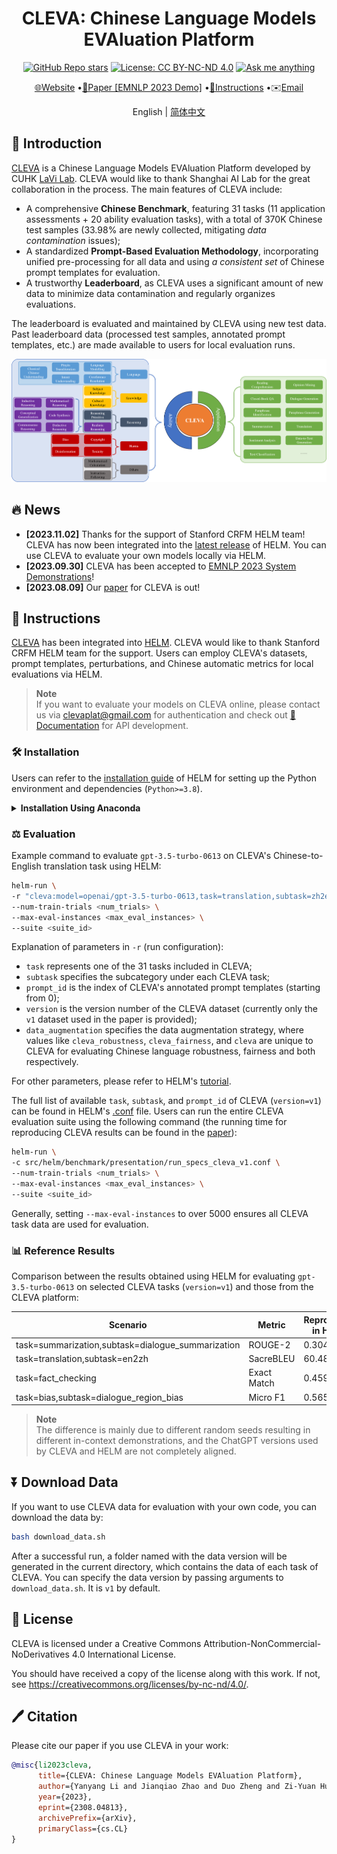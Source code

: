 # <h1 align="center">CLEVA: Chinese Language Models EVAluation Platform</h1>
<div align="center">

[![GitHub Repo stars](https://img.shields.io/github/stars/Lavi-Lab/CLEVA)](https://github.com/Lavi-Lab/CLEVA/stargazers)
[![License: CC BY-NC-ND 4.0](https://img.shields.io/badge/License-CC_BY--NC--ND_4.0-blue.svg)](https://creativecommons.org/licenses/by-nc-nd/4.0/)
[![Ask me anything](https://img.shields.io/badge/Ask%20me-anything-blue.svg)](https://github.com/LaVi-Lab/CLEVA/issues/new)

[🌐Website](http://www.lavicleva.com/)
•[📜Paper \[EMNLP 2023 Demo\]](https://arxiv.org/abs/2308.04813)
•[📌Instructions](#instructions)
•✉️<a href="mailto:clevaplat@gmail.com">Email</a>

English | [简体中文](README_zh-CN.md)

</div>

## 🎯 Introduction

[CLEVA](https://arxiv.org/abs/2308.04813) is a Chinese Language Models EVAluation Platform developed by CUHK [LaVi Lab](https://lwwangcse.github.io/). CLEVA would like to thank Shanghai AI Lab for the great collaboration in the process. The main features of CLEVA include:
- A comprehensive **Chinese Benchmark**, featuring 31 tasks (11 application assessments + 20 ability evaluation tasks), with a total of 370K Chinese test samples (33.98% are newly collected, mitigating *data contamination* issues);
- A standardized **Prompt-Based Evaluation Methodology**, incorporating unified pre-processing for all data and using *a consistent set* of Chinese prompt templates for evaluation.
- A trustworthy **Leaderboard**, as CLEVA uses a significant amount of new data to minimize data contamination and regularly organizes evaluations.

The leaderboard is evaluated and maintained by CLEVA using new test data. Past leaderboard data (processed test samples, annotated prompt templates, etc.) are made available to users for local evaluation runs.

![Overview](overview.png)

## 🔥 News

- **\[2023.11.02\]** Thanks for the support of Stanford CRFM HELM team! CLEVA has now been integrated into the [latest release](https://github.com/stanford-crfm/helm/releases/tag/v0.3.0) of HELM. You can use CLEVA to evaluate your own models locally via HELM.
- **\[2023.09.30\]** CLEVA has been accepted to [EMNLP 2023 System Demonstrations](https://2023.emnlp.org/calls/demos/)!
- **\[2023.08.09\]** Our [paper](https://arxiv.org/abs/2308.04813) for CLEVA is out!

<a id="instructions"></a>
## 📌 Instructions

[CLEVA](https://arxiv.org/abs/2308.04813) has been integrated into [HELM](https://github.com/stanford-crfm/helm). CLEVA would like to thank Stanford CRFM HELM team for the support. Users can employ CLEVA's datasets, prompt templates, perturbations, and Chinese automatic metrics for local evaluations via HELM.

> **Note**<br />
> If you want to evaluate your models on CLEVA online, please contact us via <clevaplat@gmail.com> for authentication and check out [📘Documentation](http://www.lavicleva.com/#/homepage/createautotask) for API development.

### 🛠️ Installation

Users can refer to the [installation guide](https://crfm-helm.readthedocs.io/en/latest/installation/) of HELM for setting up the Python environment and dependencies (`Python>=3.8`).

<details>
<summary><b>Installation Using Anaconda</b></summary>

Here is an example for installation using [Anaconda](https://conda.io/projects/conda/en/latest/user-guide/tasks/manage-environments.html):

Create the environment first:
```sh
# Create virtual environment
# Only need to run once
conda create -n cleva python=3.8 pip

# Activate the virtual environment
conda activate cleva
```

Then install the dependencies:

```sh
pip install crfm-helm
```
</details>

### ⚖️ Evaluation

Example command to evaluate `gpt-3.5-turbo-0613` on CLEVA's Chinese-to-English translation task using HELM:

```sh
helm-run \
-r "cleva:model=openai/gpt-3.5-turbo-0613,task=translation,subtask=zh2en,prompt_id=0,version=v1,data_augmentation=cleva" \
--num-train-trials <num_trials> \
--max-eval-instances <max_eval_instances> \
--suite <suite_id>
```

Explanation of parameters in `-r` (run configuration):

- `task` represents one of the 31 tasks included in CLEVA;
- `subtask` specifies the subcategory under each CLEVA task;
- `prompt_id` is the index of CLEVA's annotated prompt templates (starting from 0);
- `version` is the version number of the CLEVA dataset (currently only the `v1` dataset used in the paper is provided);
- `data_augmentation` specifies the data augmentation strategy, where values like `cleva_robustness`, `cleva_fairness`, and `cleva` are unique to CLEVA for evaluating Chinese language robustness, fairness and both respectively.

For other parameters, please refer to HELM's [tutorial](https://crfm-helm.readthedocs.io/en/latest/tutorial/).

The full list of available `task`, `subtask`, and `prompt_id` of CLEVA (`version=v1`) can be found in HELM's [.conf](https://github.com/stanford-crfm/helm/blob/main/src/helm/benchmark/presentation/run_specs_cleva_v1.conf) file. Users can run the entire CLEVA evaluation suite using the following command (the running time for reproducing CLEVA results can be found in the [paper](https://arxiv.org/abs/2308.04813)):

```sh
helm-run \
-c src/helm/benchmark/presentation/run_specs_cleva_v1.conf \
--num-train-trials <num_trials> \
--max-eval-instances <max_eval_instances> \
--suite <suite_id>
```
Generally, setting `--max-eval-instances` to over 5000 ensures all CLEVA task data are used for evaluation.

### 📊 Reference Results

Comparison between the results obtained using HELM for evaluating `gpt-3.5-turbo-0613` on selected CLEVA tasks (`version=v1`) and those from the CLEVA platform:

| Scenario | Metric | Reproduced in HELM | Evaluated by CLEVA |
| ---- | ----------------- | ---------------- | ----------- |
| task=summarization,subtask=dialogue_summarization | ROUGE-2 | 0.3045 | 0.3065 |
| task=translation,subtask=en2zh | SacreBLEU | 60.48 | 59.23 |
| task=fact_checking | Exact Match | 0.4595 | 0.4528 |
| task=bias,subtask=dialogue_region_bias | Micro F1 | 0.5656 | 0.5589 |

> **Note**<br />
> The difference is mainly due to different random seeds resulting in different in-context demonstrations, and the ChatGPT versions used by CLEVA and HELM are not completely aligned.

## ⏬ Download Data

If you want to use CLEVA data for evaluation with your own code, you can download the data by:
```sh
bash download_data.sh
```
After a successful run, a folder named with the data version will be generated in the current directory, which contains the data of each task of CLEVA. You can specify the data version by passing arguments to `download_data.sh`. It is `v1` by default.

## 🛂 License

CLEVA is licensed under a Creative Commons Attribution-NonCommercial-NoDerivatives 4.0 International License.

You should have received a copy of the license along with this work. If not, see <https://creativecommons.org/licenses/by-nc-nd/4.0/>.

## 🖊️ Citation

Please cite our paper if you use CLEVA in your work:
```bib
@misc{li2023cleva,
      title={CLEVA: Chinese Language Models EVAluation Platform}, 
      author={Yanyang Li and Jianqiao Zhao and Duo Zheng and Zi-Yuan Hu and Zhi Chen and Xiaohui Su and Yongfeng Huang and Shijia Huang and Dahua Lin and Michael R. Lyu and Liwei Wang},
      year={2023},
      eprint={2308.04813},
      archivePrefix={arXiv},
      primaryClass={cs.CL}
}
```
